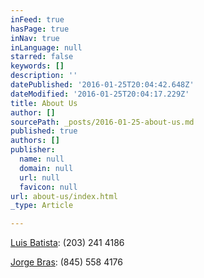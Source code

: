 ```yaml
---
inFeed: true
hasPage: true
inNav: true
inLanguage: null
starred: false
keywords: []
description: ''
datePublished: '2016-01-25T20:04:42.648Z'
dateModified: '2016-01-25T20:04:17.229Z'
title: About Us
author: []
sourcePath: _posts/2016-01-25-about-us.md
published: true
authors: []
publisher:
  name: null
  domain: null
  url: null
  favicon: null
url: about-us/index.html
_type: Article

---
```

[Luis Batista][0]: (203) 241 4186

[Jorge Bras][1]: (845) 558 4176

[0]: mailto:luis_batista@live.com
[1]: mailto:jb.cleanfree@yahoo.com